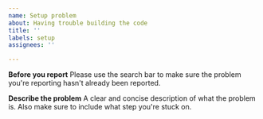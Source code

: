 ```yaml
---
name: Setup problem
about: Having trouble building the code
title: ''
labels: setup
assignees: ''

---
```


**Before you report**
Please use the search bar to make sure the problem you're reporting hasn't already been reported.

**Describe the problem**
A clear and concise description of what the problem is.
Also make sure to include what step you're stuck on.
